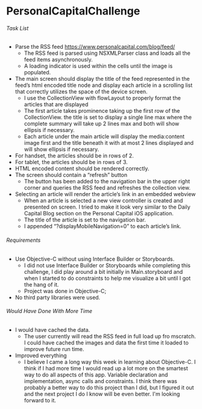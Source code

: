 # PersonalCapitalChallenge

###### Task List
- Parse the RSS feed https://www.personalcapital.com/blog/feed/
    * The RSS feed is parsed using NSXMLParser class and loads all the feed items asynchronously.
    * A loading indicator is used within the cells until the image is populated.
- The main screen should display the title of the feed represented in the feed’s html
encoded title node and display each article in a scrolling list that correctly utilizes the
space of the device screen.
    * I use the CollectionView with flowLayout to properly format the articles that are displayed
    * The first article takes prominence taking up the first row of the CollectionView.  the title is set to display a single line max where the complete summary will take up 2 lines max and both will show ellipsis if necessary.
    * Each article under the main article will display the media:content image first and the title beneath it with at most 2 lines displayed and will show ellipsis if necessary.
- For handset, the articles should be in rows of 2.
- For tablet, the articles should be in rows of 3.
- HTML encoded content should be rendered correctly.
- The screen should contain a “refresh” button
    * The button has been added to the navigation bar in the upper right corner and queries the RSS feed and refreshes the collection view.
- Selecting an article will render the article’s link in an embedded webview
    * When an article is selected a new view controller is created and presented on screen. I tried to make it look very similar to the Daily Capital Blog section on the Personal Capital iOS application.
    * The title of the article is set to the navigation bar.
    * I appended “?displayMobileNavigation=0” to each article’s link.

###### Requirements
- Use Objective-C without using Interface Builder or Storyboards. 
    * I did not use Interface Builder or Storyboards while completing this challenge, I did play around a bit initially in Main.storyboard and when I started to do constraints to help me visualize a bit until I got the hang of it.
    * Project was done in Objective-C;
- No third party libraries were used.

###### Would Have Done With More Time
- I would have cached the data.
    * The user currently will read the RSS feed in full load up fro mscratch.  I could have cached the images and data the first time it loaded to improve future run time.
- Improved everything
    * I believe I came a long way this week in learning about Objective-C. I think if I had more time I would read up a lot more on the smartest way to do all aspects of this app. Variable declaration and implementation, async calls and constraints. I think there was probably a better way to do this project than I did, but I figured it out and the next project I do I know will be even better. I'm looking forward to it.

